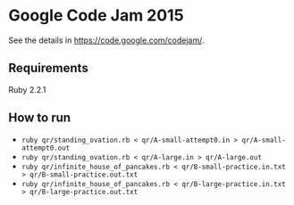 # Google Code Jam 2015

See the details in <https://code.google.com/codejam/>.

## Requirements

Ruby 2.2.1

## How to run

- `ruby qr/standing_ovation.rb < qr/A-small-attempt0.in > qr/A-small-attempt0.out`
- `ruby qr/standing_ovation.rb < qr/A-large.in > qr/A-large.out`
- `ruby qr/infinite_house_of_pancakes.rb < qr/B-small-practice.in.txt > qr/B-small-practice.out.txt`
- `ruby qr/infinite_house_of_pancakes.rb < qr/B-large-practice.in.txt > qr/B-large-practice.out.txt`

